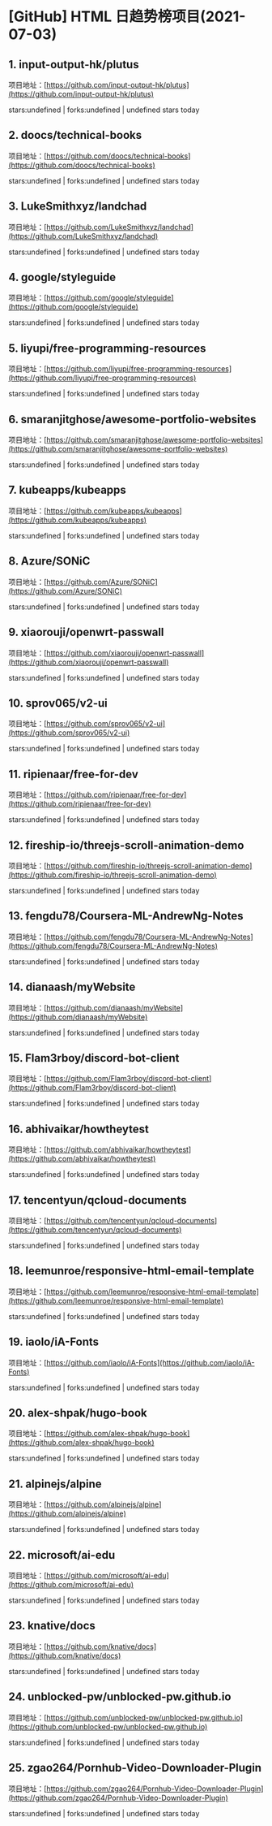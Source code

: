 # [GitHub] HTML 日趋势榜项目(2021-07-03)

## 1. input-output-hk/plutus 

项目地址：[https://github.com/input-output-hk/plutus](https://github.com/input-output-hk/plutus)

stars:undefined | forks:undefined | undefined stars today 



## 2. doocs/technical-books 

项目地址：[https://github.com/doocs/technical-books](https://github.com/doocs/technical-books)

stars:undefined | forks:undefined | undefined stars today 



## 3. LukeSmithxyz/landchad 

项目地址：[https://github.com/LukeSmithxyz/landchad](https://github.com/LukeSmithxyz/landchad)

stars:undefined | forks:undefined | undefined stars today 



## 4. google/styleguide 

项目地址：[https://github.com/google/styleguide](https://github.com/google/styleguide)

stars:undefined | forks:undefined | undefined stars today 



## 5. liyupi/free-programming-resources 

项目地址：[https://github.com/liyupi/free-programming-resources](https://github.com/liyupi/free-programming-resources)

stars:undefined | forks:undefined | undefined stars today 



## 6. smaranjitghose/awesome-portfolio-websites 

项目地址：[https://github.com/smaranjitghose/awesome-portfolio-websites](https://github.com/smaranjitghose/awesome-portfolio-websites)

stars:undefined | forks:undefined | undefined stars today 



## 7. kubeapps/kubeapps 

项目地址：[https://github.com/kubeapps/kubeapps](https://github.com/kubeapps/kubeapps)

stars:undefined | forks:undefined | undefined stars today 



## 8. Azure/SONiC 

项目地址：[https://github.com/Azure/SONiC](https://github.com/Azure/SONiC)

stars:undefined | forks:undefined | undefined stars today 



## 9. xiaorouji/openwrt-passwall 

项目地址：[https://github.com/xiaorouji/openwrt-passwall](https://github.com/xiaorouji/openwrt-passwall)

stars:undefined | forks:undefined | undefined stars today 



## 10. sprov065/v2-ui 

项目地址：[https://github.com/sprov065/v2-ui](https://github.com/sprov065/v2-ui)

stars:undefined | forks:undefined | undefined stars today 



## 11. ripienaar/free-for-dev 

项目地址：[https://github.com/ripienaar/free-for-dev](https://github.com/ripienaar/free-for-dev)

stars:undefined | forks:undefined | undefined stars today 



## 12. fireship-io/threejs-scroll-animation-demo 

项目地址：[https://github.com/fireship-io/threejs-scroll-animation-demo](https://github.com/fireship-io/threejs-scroll-animation-demo)

stars:undefined | forks:undefined | undefined stars today 



## 13. fengdu78/Coursera-ML-AndrewNg-Notes 

项目地址：[https://github.com/fengdu78/Coursera-ML-AndrewNg-Notes](https://github.com/fengdu78/Coursera-ML-AndrewNg-Notes)

stars:undefined | forks:undefined | undefined stars today 



## 14. dianaash/myWebsite 

项目地址：[https://github.com/dianaash/myWebsite](https://github.com/dianaash/myWebsite)

stars:undefined | forks:undefined | undefined stars today 



## 15. Flam3rboy/discord-bot-client 

项目地址：[https://github.com/Flam3rboy/discord-bot-client](https://github.com/Flam3rboy/discord-bot-client)

stars:undefined | forks:undefined | undefined stars today 



## 16. abhivaikar/howtheytest 

项目地址：[https://github.com/abhivaikar/howtheytest](https://github.com/abhivaikar/howtheytest)

stars:undefined | forks:undefined | undefined stars today 



## 17. tencentyun/qcloud-documents 

项目地址：[https://github.com/tencentyun/qcloud-documents](https://github.com/tencentyun/qcloud-documents)

stars:undefined | forks:undefined | undefined stars today 



## 18. leemunroe/responsive-html-email-template 

项目地址：[https://github.com/leemunroe/responsive-html-email-template](https://github.com/leemunroe/responsive-html-email-template)

stars:undefined | forks:undefined | undefined stars today 



## 19. iaolo/iA-Fonts 

项目地址：[https://github.com/iaolo/iA-Fonts](https://github.com/iaolo/iA-Fonts)

stars:undefined | forks:undefined | undefined stars today 



## 20. alex-shpak/hugo-book 

项目地址：[https://github.com/alex-shpak/hugo-book](https://github.com/alex-shpak/hugo-book)

stars:undefined | forks:undefined | undefined stars today 



## 21. alpinejs/alpine 

项目地址：[https://github.com/alpinejs/alpine](https://github.com/alpinejs/alpine)

stars:undefined | forks:undefined | undefined stars today 



## 22. microsoft/ai-edu 

项目地址：[https://github.com/microsoft/ai-edu](https://github.com/microsoft/ai-edu)

stars:undefined | forks:undefined | undefined stars today 



## 23. knative/docs 

项目地址：[https://github.com/knative/docs](https://github.com/knative/docs)

stars:undefined | forks:undefined | undefined stars today 



## 24. unblocked-pw/unblocked-pw.github.io 

项目地址：[https://github.com/unblocked-pw/unblocked-pw.github.io](https://github.com/unblocked-pw/unblocked-pw.github.io)

stars:undefined | forks:undefined | undefined stars today 



## 25. zgao264/Pornhub-Video-Downloader-Plugin 

项目地址：[https://github.com/zgao264/Pornhub-Video-Downloader-Plugin](https://github.com/zgao264/Pornhub-Video-Downloader-Plugin)

stars:undefined | forks:undefined | undefined stars today 



